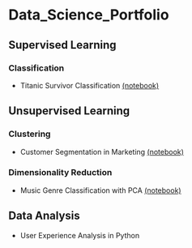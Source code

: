 # Data_Science_Portfolio
## Supervised Learning
### Classification
- Titanic Survivor Classification [(notebook)](Titanic_Survivor_Classification/titanic-machine-learning-from-disaster.ipynb)
## Unsupervised Learning
### Clustering
- Customer Segmentation in Marketing [(notebook)]()
### Dimensionality Reduction
- Music Genre Classification with PCA [(notebook)](Music_Genre_Classification_with_PCA/music-genre-classification-with-pca.ipynb)
## Data Analysis
- User Experience Analysis in Python
